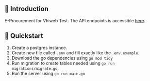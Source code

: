 ## 💬 Introduction
E-Procurement for Vhiweb Test. The API endpoints is accessible [here](https://www.postman.com/techtoniclabs/workspace/vhiweb-test).

## 🚀 Quickstart
1. Create a postgres instance.
2. Create new file called `.env` and fill exactly like the `.env.example`.
3. Download the go dependencies using `go mod tidy`
4. Run migration to create tables needed using `go run migrations/migrate.go`.
5. Run the server using `go run main.go`